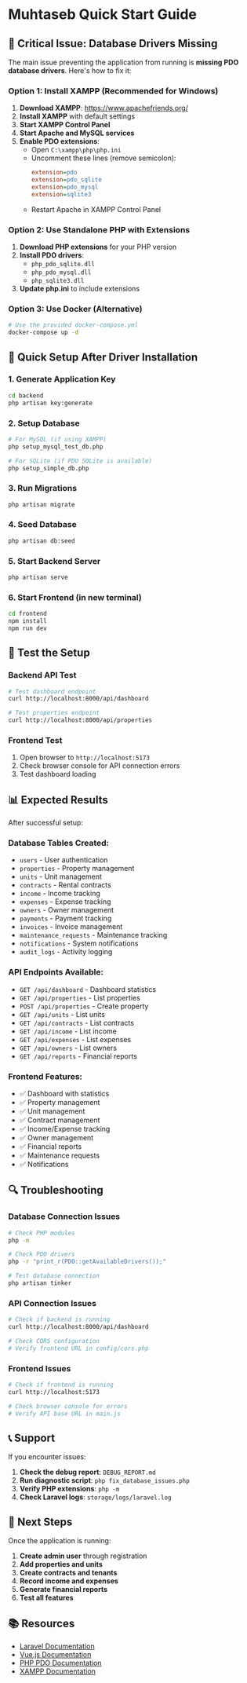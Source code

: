# Muhtaseb Quick Start Guide

## 🚨 Critical Issue: Database Drivers Missing

The main issue preventing the application from running is **missing PDO database drivers**. Here's how to fix it:

### Option 1: Install XAMPP (Recommended for Windows)

1. **Download XAMPP**: https://www.apachefriends.org/
2. **Install XAMPP** with default settings
3. **Start XAMPP Control Panel**
4. **Start Apache and MySQL services**
5. **Enable PDO extensions**:
   - Open `C:\xampp\php\php.ini`
   - Uncomment these lines (remove semicolon):
     ```ini
     extension=pdo
     extension=pdo_sqlite
     extension=pdo_mysql
     extension=sqlite3
     ```
   - Restart Apache in XAMPP Control Panel

### Option 2: Use Standalone PHP with Extensions

1. **Download PHP extensions** for your PHP version
2. **Install PDO drivers**:
   - `php_pdo_sqlite.dll`
   - `php_pdo_mysql.dll`
   - `php_sqlite3.dll`
3. **Update php.ini** to include extensions

### Option 3: Use Docker (Alternative)

```bash
# Use the provided docker-compose.yml
docker-compose up -d
```

## 🔧 Quick Setup After Driver Installation

### 1. Generate Application Key
```bash
cd backend
php artisan key:generate
```

### 2. Setup Database
```bash
# For MySQL (if using XAMPP)
php setup_mysql_test_db.php

# For SQLite (if PDO SQLite is available)
php setup_simple_db.php
```

### 3. Run Migrations
```bash
php artisan migrate
```

### 4. Seed Database
```bash
php artisan db:seed
```

### 5. Start Backend Server
```bash
php artisan serve
```

### 6. Start Frontend (in new terminal)
```bash
cd frontend
npm install
npm run dev
```

## 🧪 Test the Setup

### Backend API Test
```bash
# Test dashboard endpoint
curl http://localhost:8000/api/dashboard

# Test properties endpoint
curl http://localhost:8000/api/properties
```

### Frontend Test
1. Open browser to `http://localhost:5173`
2. Check browser console for API connection errors
3. Test dashboard loading

## 📊 Expected Results

After successful setup:

### Database Tables Created:
- `users` - User authentication
- `properties` - Property management
- `units` - Unit management
- `contracts` - Rental contracts
- `income` - Income tracking
- `expenses` - Expense tracking
- `owners` - Owner management
- `payments` - Payment tracking
- `invoices` - Invoice management
- `maintenance_requests` - Maintenance tracking
- `notifications` - System notifications
- `audit_logs` - Activity logging

### API Endpoints Available:
- `GET /api/dashboard` - Dashboard statistics
- `GET /api/properties` - List properties
- `POST /api/properties` - Create property
- `GET /api/units` - List units
- `GET /api/contracts` - List contracts
- `GET /api/income` - List income
- `GET /api/expenses` - List expenses
- `GET /api/owners` - List owners
- `GET /api/reports` - Financial reports

### Frontend Features:
- ✅ Dashboard with statistics
- ✅ Property management
- ✅ Unit management
- ✅ Contract management
- ✅ Income/Expense tracking
- ✅ Owner management
- ✅ Financial reports
- ✅ Maintenance requests
- ✅ Notifications

## 🔍 Troubleshooting

### Database Connection Issues
```bash
# Check PHP modules
php -m

# Check PDO drivers
php -r "print_r(PDO::getAvailableDrivers());"

# Test database connection
php artisan tinker
```

### API Connection Issues
```bash
# Check if backend is running
curl http://localhost:8000/api/dashboard

# Check CORS configuration
# Verify frontend URL in config/cors.php
```

### Frontend Issues
```bash
# Check if frontend is running
curl http://localhost:5173

# Check browser console for errors
# Verify API base URL in main.js
```

## 📞 Support

If you encounter issues:

1. **Check the debug report**: `DEBUG_REPORT.md`
2. **Run diagnostic script**: `php fix_database_issues.php`
3. **Verify PHP extensions**: `php -m`
4. **Check Laravel logs**: `storage/logs/laravel.log`

## 🎯 Next Steps

Once the application is running:

1. **Create admin user** through registration
2. **Add properties and units**
3. **Create contracts and tenants**
4. **Record income and expenses**
5. **Generate financial reports**
6. **Test all features**

## 📚 Resources

- [Laravel Documentation](https://laravel.com/docs)
- [Vue.js Documentation](https://vuejs.org/guide/)
- [PHP PDO Documentation](https://www.php.net/manual/en/book.pdo.php)
- [XAMPP Documentation](https://www.apachefriends.org/docs.html)
